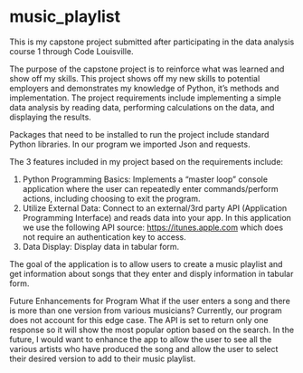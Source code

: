 # music_playlist
This is my capstone project submitted after participating in the data analysis course 1 through Code Louisville. 

The purpose of the capstone project is to reinforce what was learned and show off my skills. This project shows off my new skills to potential employers and demonstrates my knowledge of Python, it’s methods and implementation. The project requirements include implementing a simple data analysis by reading data, performing calculations on the data, and displaying the results.

Packages that need to be installed to run the project include standard Python libraries. In our program we imported Json and requests.

The 3 features included in my project based on the requirements include:
1. Python Programming Basics: Implements a “master loop” console application where the user can repeatedly enter commands/perform actions, including choosing to exit the program.	
2. Utilize External Data: Connect to an external/3rd party API (Application Programming Interface) and reads data into your app. In this application we use the following API source: https://itunes.apple.com which does not require an authentication key to access.
3.  Data Display: Display data in tabular form.

The goal of the application is to allow users to create a music playlist and get information about songs that they enter and disply information in tabular form.

Future Enhancements for Program
What if the user enters a song and there is more than one version from various musicians? Currently, our program does not account for this edge case.  The API is set to return only one response so it will show the most popular option based on the search. In the future, I would want to enhance the app to allow the user to see all the various artists who have produced the song and allow the user to select their desired version to add to their music playlist.



